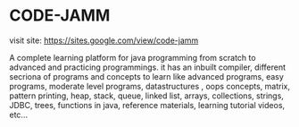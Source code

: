 # CODE-JAMM

visit site: https://sites.google.com/view/code-jamm

A complete learning platform for java programming from scratch to advanced and practicing programmings. it has an inbuilt compiler, different secriona of programs and concepts to learn like advanced programs, easy programs, moderate level programs, datastructures , oops concepts, matrix, pattern printing, heap, stack, queue, linked list, arrays, collections, strings, JDBC, trees, functions in java, reference materials, learning tutorial videos, etc...
